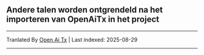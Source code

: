 ## Andere talen worden ontgrendeld na het importeren van OpenAiTx in het project

---

Tranlated By [Open Ai Tx](https://github.com/OpenAiTx/OpenAiTx) | Last indexed: 2025-08-29

---